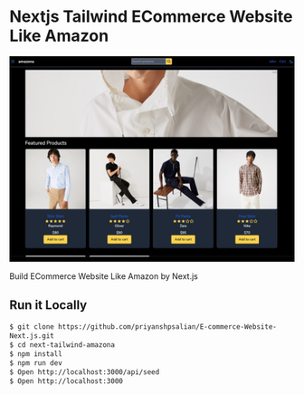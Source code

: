 # Nextjs Tailwind ECommerce Website Like Amazon

![next amazona](/public/app.jpg)

Build ECommerce Website Like Amazon by Next.js


## Run it Locally

```
$ git clone https://github.com/priyanshpsalian/E-commerce-Website-Next.js.git
$ cd next-tailwind-amazona
$ npm install
$ npm run dev
$ Open http://localhost:3000/api/seed
$ Open http://localhost:3000
```

